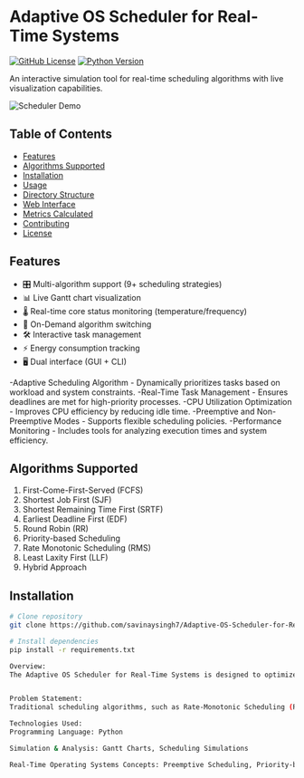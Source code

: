 # Adaptive OS Scheduler for Real-Time Systems

[![GitHub License](https://img.shields.io/github/license/savinaysingh7/Adaptive-OS-Scheduler-for-Real-Time-Systems)](https://github.com/savinaysingh7/Adaptive-OS-Scheduler-for-Real-Time-Systems)
[![Python Version](https://img.shields.io/badge/python-3.10%2B-blue)](https://www.python.org/)

An interactive simulation tool for real-time scheduling algorithms with live visualization capabilities.

![Scheduler Demo](https://via.placeholder.com/800x400.png?text=Gantt+Chart+and+Metrics+Demo) <!-- Replace with actual screenshot -->

## Table of Contents
- [Features](#features)
- [Algorithms Supported](#algorithms-supported)
- [Installation](#installation)
- [Usage](#usage)
- [Directory Structure](#directory-structure)
- [Web Interface](#web-interface)
- [Metrics Calculated](#metrics-calculated)
- [Contributing](#contributing)
- [License](#license)

## Features
- 🎛️ Multi-algorithm support (9+ scheduling strategies)
- 📊 Live Gantt chart visualization
- 🌡️ Real-time core status monitoring (temperature/frequency)
- 🔄 On-Demand algorithm switching
- 🛠️ Interactive task management
- ⚡ Energy consumption tracking
- 🖥️ Dual interface (GUI + CLI)

-Adaptive Scheduling Algorithm - Dynamically prioritizes tasks based on workload and system constraints.
-Real-Time Task Management - Ensures deadlines are met for high-priority processes.
-CPU Utilization Optimization - Improves CPU efficiency by reducing idle time.
-Preemptive and Non-Preemptive Modes - Supports flexible scheduling policies.
-Performance Monitoring - Includes tools for analyzing execution times and system efficiency.


## Algorithms Supported
1. First-Come-First-Served (FCFS)
2. Shortest Job First (SJF)
3. Shortest Remaining Time First (SRTF)
4. Earliest Deadline First (EDF)
5. Round Robin (RR)
6. Priority-based Scheduling
7. Rate Monotonic Scheduling (RMS)
8. Least Laxity First (LLF)
9. Hybrid Approach

## Installation
```bash
# Clone repository
git clone https://github.com/savinaysingh7/Adaptive-OS-Scheduler-for-Real-Time-Systems.git

# Install dependencies
pip install -r requirements.txt

Overview:
The Adaptive OS Scheduler for Real-Time Systems is designed to optimize task scheduling in real-time environments. By dynamically adjusting scheduling policies based on system conditions, it enhances efficiency, reduces latency, and improves real-time task execution. This project is particularly useful for embedded systems, industrial automation, and critical real-time applications.


Problem Statement:
Traditional scheduling algorithms, such as Rate-Monotonic Scheduling (RMS) and Earliest Deadline First (EDF), are often static and fail to adapt to fluctuating workloads. This project aims to develop an adaptive scheduling mechanism that dynamically adjusts task execution strategies to improve system responsiveness and efficiency.

Technologies Used:
Programming Language: Python 

Simulation & Analysis: Gantt Charts, Scheduling Simulations

Real-Time Operating Systems Concepts: Preemptive Scheduling, Priority-based Execution
